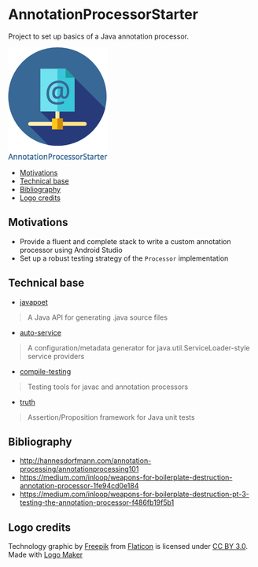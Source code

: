 # AnnotationProcessorStarter

Project to set up basics of a Java annotation processor.

![logo](https://raw.githubusercontent.com/RoRoche/AnnotationProcessorStarter/master/assets/logo.png)

<!-- run the following command line: markdown-toc -i README.md -->

<!-- toc -->

- [Motivations](#motivations)
- [Technical base](#technical-base)
- [Bibliography](#bibliography)
- [Logo credits](#logo-credits)

<!-- tocstop -->

## Motivations

- Provide a fluent and complete stack to write a custom annotation processor using Android Studio
- Set up a robust testing strategy of the `Processor` implementation

## Technical base

- [javapoet](https://github.com/square/javapoet) 

> A Java API for generating .java source files

- [auto-service](https://github.com/google/auto/tree/master/service) 

> A configuration/metadata generator for java.util.ServiceLoader-style service providers

- [compile-testing](https://github.com/google/compile-testing)

> Testing tools for javac and annotation processors

- [truth](http://google.github.io/truth/)

> Assertion/Proposition framework for Java unit tests

## Bibliography

- <http://hannesdorfmann.com/annotation-processing/annotationprocessing101>
- <https://medium.com/inloop/weapons-for-boilerplate-destruction-annotation-processor-1fe94cd0e184>
- <https://medium.com/inloop/weapons-for-boilerplate-destruction-pt-3-testing-the-annotation-processor-f486fb19f5b1>

## Logo credits

Technology graphic by <a href="http://www.flaticon.com/authors/freepik">Freepik</a> from <a href="http://www.flaticon.com/">Flaticon</a> is licensed under <a href="http://creativecommons.org/licenses/by/3.0/" title="Creative Commons BY 3.0">CC BY 3.0</a>. Made with <a href="http://logomakr.com" title="Logo Maker">Logo Maker</a>
